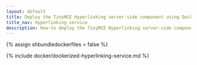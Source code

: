 ```yaml
---
layout: default
title: Deploy the TinyMCE Hyperlinking server-side component using Docker (individually licensed)
title_nav: Hyperlinking service
description: How-to deploy the TinyMCE Hyperlinking server-side component using Docker (individually licensed).
---
```


{% assign shbundledockerfiles = false %}

{% include docker/dockerized-hyperlinking-service.md %}
